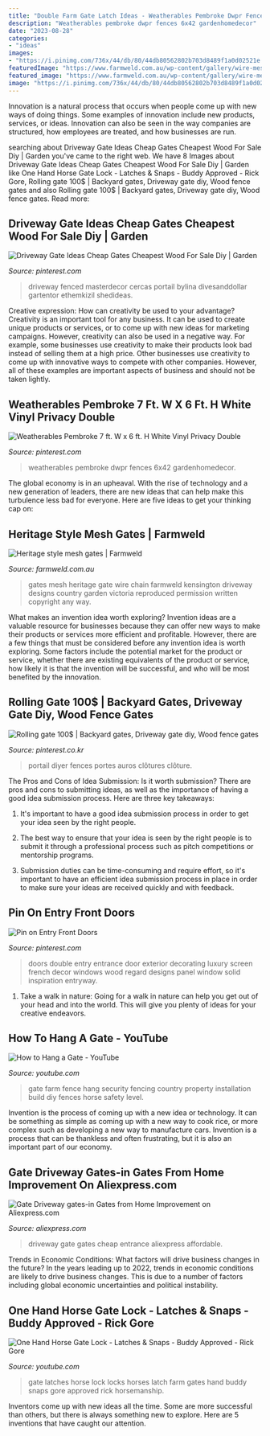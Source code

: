 ```yaml
---
title: "Double Farm Gate Latch Ideas - Weatherables Pembroke Dwpr Fences 6x42 Gardenhomedecor"
description: "Weatherables pembroke dwpr fences 6x42 gardenhomedecor"
date: "2023-08-28"
categories:
- "ideas"
images:
- "https://i.pinimg.com/736x/44/db/80/44db80562802b703d8489f1a0d02521e.jpg"
featuredImage: "https://www.farmweld.com.au/wp-content/gallery/wire-mesh-gates/kensington-chainmesh-gate-3600mm.JPG"
featured_image: "https://www.farmweld.com.au/wp-content/gallery/wire-mesh-gates/kensington-chainmesh-gate-3600mm.JPG"
image: "https://i.pinimg.com/736x/44/db/80/44db80562802b703d8489f1a0d02521e.jpg"
---
```



Innovation is a natural process that occurs when people come up with new ways of doing things. Some examples of innovation include new products, services, or ideas. Innovation can also be seen in the way companies are structured, how employees are treated, and how businesses are run.

	

		
searching about Driveway Gate Ideas Cheap Gates Cheapest Wood For Sale Diy | Garden you've came to the right web. We have 8 Images about Driveway Gate Ideas Cheap Gates Cheapest Wood For Sale Diy | Garden like One Hand Horse Gate Lock - Latches &amp; Snaps - Buddy Approved - Rick Gore, Rolling gate 100$ | Backyard gates, Driveway gate diy, Wood fence gates and also Rolling gate 100$ | Backyard gates, Driveway gate diy, Wood fence gates. Read more:
		
    
## Driveway Gate Ideas Cheap Gates Cheapest Wood For Sale Diy | Garden

<img loading=lazy src="https://i.pinimg.com/736x/44/db/80/44db80562802b703d8489f1a0d02521e.jpg" onerror="this.onerror=null;this.src='https://tse4.mm.bing.net/th?id=OIP.XLDjBCBLyvnUGL1mlMvdQgHaFj&amp;pid=15.1';" alt="Driveway Gate Ideas Cheap Gates Cheapest Wood For Sale Diy | Garden">

_Source: pinterest.com_

>driveway fenced masterdecor cercas portail bylina divesanddollar gartentor ethemkizil shedideas. 

	

Creative expression: How can creativity be used to your advantage?
Creativity is an important tool for any business. It can be used to create unique products or services, or to come up with new ideas for marketing campaigns. However, creativity can also be used in a negative way. For example, some businesses use creativity to make their products look bad instead of selling them at a high price. Other businesses use creativity to come up with innovative ways to compete with other companies. However, all of these examples are important aspects of business and should not be taken lightly.

    
## Weatherables Pembroke 7 Ft. W X 6 Ft. H White Vinyl Privacy Double

<img loading=lazy src="https://i.pinimg.com/originals/93/40/8f/93408fdecbbc79d8e1a1159141873f88.jpg" onerror="this.onerror=null;this.src='https://tse1.mm.bing.net/th?id=OIP.PG7-EDuWgx2OUBVs8fgRrwHaHa&amp;pid=15.1';" alt="Weatherables Pembroke 7 ft. W x 6 ft. H White Vinyl Privacy Double">

_Source: pinterest.com_

>weatherables pembroke dwpr fences 6x42 gardenhomedecor. 

	

The global economy is in an upheaval. With the rise of technology and a new generation of leaders, there are new ideas that can help make this turbulence less bad for everyone. Here are five ideas to get your thinking cap on: 

    
## Heritage Style Mesh Gates | Farmweld

<img loading=lazy src="https://www.farmweld.com.au/wp-content/gallery/wire-mesh-gates/kensington-chainmesh-gate-3600mm.JPG" onerror="this.onerror=null;this.src='https://tse3.mm.bing.net/th?id=OIP.Ym8VoD0NdXjU8FtzVJceTgHaE7&amp;pid=15.1';" alt="Heritage style mesh gates | Farmweld">

_Source: farmweld.com.au_

>gates mesh heritage gate wire chain farmweld kensington driveway designs country garden victoria reproduced permission written copyright any way. 

	

What makes an invention idea worth exploring?
Invention ideas are a valuable resource for businesses because they can offer new ways to make their products or services more efficient and profitable. However, there are a few things that must be considered before any invention idea is worth exploring. 
Some factors include the potential market for the product or service, whether there are existing equivalents of the product or service, how likely it is that the invention will be successful, and who will be most benefited by the innovation.

    
## Rolling Gate 100$ | Backyard Gates, Driveway Gate Diy, Wood Fence Gates

<img loading=lazy src="https://i.pinimg.com/736x/b9/3e/e6/b93ee6a636b011e0b3bdd90eeb0f627f.jpg" onerror="this.onerror=null;this.src='https://tse1.mm.bing.net/th?id=OIP.ZLIvi7U4mEvDyROFV4rlDAHaFj&amp;pid=15.1';" alt="Rolling gate 100$ | Backyard gates, Driveway gate diy, Wood fence gates">

_Source: pinterest.co.kr_

>portail diyer fences portes auros clôtures clôture. 

	

The Pros and Cons of Idea Submission: Is it worth submission?
There are pros and cons to submitting ideas, as well as the importance of having a good idea submission process. Here are three key takeaways:
1. It's important to have a good idea submission process in order to get your idea seen by the right people.

2. The best way to ensure that your idea is seen by the right people is to submit it through a professional process such as pitch competitions or mentorship programs.

3. Submission duties can be time-consuming and require effort, so it's important to have an efficient idea submission process in place in order to make sure your ideas are received quickly and with feedback.

    
## Pin On Entry Front Doors

<img loading=lazy src="https://i.pinimg.com/originals/4c/97/9a/4c979aa5ff31a5af646111f8eedf83e9.jpg" onerror="this.onerror=null;this.src='https://tse2.mm.bing.net/th?id=OIP.PRauj1-VBFhTma8LTuQqjwHaJ4&amp;pid=15.1';" alt="Pin on Entry Front Doors">

_Source: pinterest.com_

>doors double entry entrance door exterior decorating luxury screen french decor windows wood regard designs panel window solid inspiration entryway. 

	

1) Take a walk in nature: Going for a walk in nature can help you get out of your head and into the world. This will give you plenty of ideas for your creative endeavors.

    
## How To Hang A Gate - YouTube

<img loading=lazy src="https://i.ytimg.com/vi/ctZBN99KehE/hqdefault.jpg" onerror="this.onerror=null;this.src='https://tse3.mm.bing.net/th?id=OIP.NOpPI7_lvo5glgAPNAhtBQHaFj&amp;pid=15.1';" alt="How to Hang a Gate - YouTube">

_Source: youtube.com_

>gate farm fence hang security fencing country property installation build diy fences horse safety level. 

	

Invention is the process of coming up with a new idea or technology. It can be something as simple as coming up with a new way to cook rice, or more complex such as developing a new way to manufacture cars. Invention is a process that can be thankless and often frustrating, but it is also an important part of our economy.

    
## Gate Driveway Gates-in Gates From Home Improvement On Aliexpress.com

<img loading=lazy src="https://ae01.alicdn.com/kf/HTB1q1UcHVXXXXXaXFXXq6xXFXXXZ/Gate-Driveway-gates.jpg" onerror="this.onerror=null;this.src='https://tse1.mm.bing.net/th?id=OIP.ZUPMG8OWWKER_6fxDr2ZqQHaFt&amp;pid=15.1';" alt="Gate Driveway gates-in Gates from Home Improvement on Aliexpress.com">

_Source: aliexpress.com_

>driveway gate gates cheap entrance aliexpress affordable. 

	

Trends in Economic Conditions: What factors will drive business changes in the future?
In the years leading up to 2022, trends in economic conditions are likely to drive business changes. This is due to a number of factors including global economic uncertainties and political instability.

    
## One Hand Horse Gate Lock - Latches &amp; Snaps - Buddy Approved - Rick Gore

<img loading=lazy src="https://i.ytimg.com/vi/knfX-iOhCAg/maxresdefault.jpg" onerror="this.onerror=null;this.src='https://tse2.mm.bing.net/th?id=OIP.JiufNBNaV23ILP4Y1dlHTgHaEK&amp;pid=15.1';" alt="One Hand Horse Gate Lock - Latches &amp; Snaps - Buddy Approved - Rick Gore">

_Source: youtube.com_

>gate latches horse lock locks horses latch farm gates hand buddy snaps gore approved rick horsemanship. 

	

Inventors come up with new ideas all the time. Some are more successful than others, but there is always something new to explore. Here are 5 inventions that have caught our attention.

